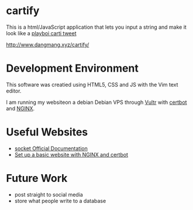 # cartify
This is a html/JavaScript application that lets you input a string and make it look like a [playboi carti tweet](https://twitter.com/playboicarti/status/1342988423116840961)

http://www.dangmang.xyz/cartify/


# Development Environment

This software was creatied using HTML5, CSS and JS with the Vim text editor. 

I am running my websiteon a debian Debian VPS through [Vultr](https://www.vultr.com/?ref=8802157) with [certbot](https://certbot.eff.org/) and [NGINX](https://www.nginx.com/).

# Useful Websites

* [socket Official Documentation](https://www.w3schools.com/js/default.asp)
* [Set up a basic website with NGINX and certbot](https://www.youtube.com/watch?v=OWAqilIVNgE)

# Future Work

* post straight to social media
* store what people write to a database
